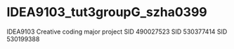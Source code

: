 # IDEA9103_tut3groupG_szha0399
IDEA9103
Creative coding major project
SID 490027523
SID 530377414
SID 530199388
